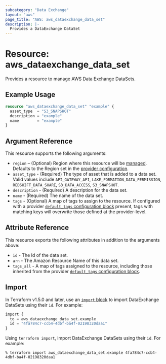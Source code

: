 ```yaml
---
subcategory: "Data Exchange"
layout: "aws"
page_title: "AWS: aws_dataexchange_data_set"
description: |-
  Provides a DataExchange DataSet
---
```


# Resource: aws_dataexchange_data_set

Provides a resource to manage AWS Data Exchange DataSets.

## Example Usage

```terraform
resource "aws_dataexchange_data_set" "example" {
  asset_type  = "S3_SNAPSHOT"
  description = "example"
  name        = "example"
}
```

## Argument Reference

This resource supports the following arguments:

* `region` – (Optional) Region where this resource will be [managed](https://docs.aws.amazon.com/general/latest/gr/rande.html#regional-endpoints). Defaults to the Region set in the [provider configuration](https://registry.terraform.io/providers/hashicorp/aws/latest/docs#aws-configuration-reference).
* `asset_type` - (Required) The type of asset that is added to a data set. Valid values include `API_GATEWAY_API`, `LAKE_FORMATION_DATA_PERMISSION`, `REDSHIFT_DATA_SHARE`, `S3_DATA_ACCESS`, `S3_SNAPSHOT`.
* `description` - (Required) A description for the data set.
* `name` - (Required) The name of the data set.
* `tags` - (Optional) A map of tags to assign to the resource. If configured with a provider [`default_tags` configuration block](https://registry.terraform.io/providers/hashicorp/aws/latest/docs#default_tags-configuration-block) present, tags with matching keys will overwrite those defined at the provider-level.

## Attribute Reference

This resource exports the following attributes in addition to the arguments above:

* `id` - The Id of the data set.
* `arn` - The Amazon Resource Name of this data set.
* `tags_all` - A map of tags assigned to the resource, including those inherited from the provider [`default_tags` configuration block](https://registry.terraform.io/providers/hashicorp/aws/latest/docs#default_tags-configuration-block).

## Import

In Terraform v1.5.0 and later, use an [`import` block](https://developer.hashicorp.com/terraform/language/import) to import DataExchange DataSets using their `id`. For example:

```terraform
import {
  to = aws_dataexchange_data_set.example
  id = "4fa784c7-ccb4-4dbf-ba4f-02198320daa1"
}
```

Using `terraform import`, import DataExchange DataSets using their `id`. For example:

```console
% terraform import aws_dataexchange_data_set.example 4fa784c7-ccb4-4dbf-ba4f-02198320daa1
```
